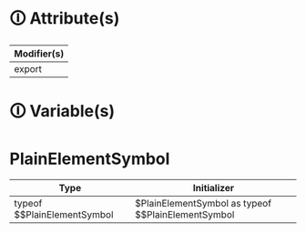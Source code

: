 # &#128712; Attribute(s)

| Modifier(s)                            |
|----------------------------------------|
| export |

# &#128712; Variable(s)

# PlainElementSymbol

| Type                        | Initializer                       |
|-----------------------------|-----------------------------------|
| typeof $$PlainElementSymbol | $PlainElementSymbol as typeof $$PlainElementSymbol |